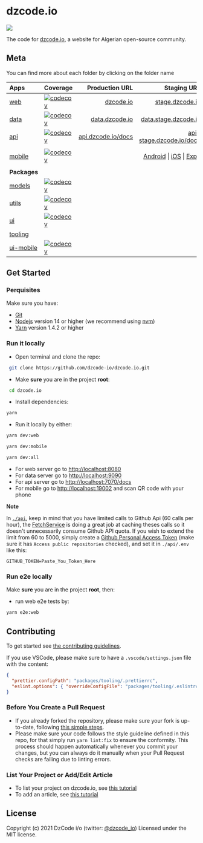 # dzcode.io

[<img src="http://img.shields.io/badge/Join%20us%20on%20Slack-@dzcode.io-yellow.svg?logo=slack">](https://join.slack.com/t/dzcode/shared_invite/zt-ek9kscb7-m8z_~cBjX79l~uchuABPFQ)

The code for [dzcode.io](https://dzcode.io), a website for Algerian open-source community.

## Meta

You can find more about each folder by clicking on the folder name

| **Apps**                          | **Coverage**                                                                                                                      |                               **Production URL** |                                                                                                                                                                                     **Staging URL** |                                     **Local URL** |
| :-------------------------------- | :-------------------------------------------------------------------------------------------------------------------------------- | -----------------------------------------------: | --------------------------------------------------------------------------------------------------------------------------------------------------------------------------------------------------: | ------------------------------------------------: |
| [web](./web)                      | [![codecov](https://codecov.io/gh/dzcode-io/dzcode.io/graph/badge.svg?flag=web)](https://codecov.io/gh/dzcode-io/dzcode.io)       |                   [dzcode.io](https://dzcode.io) |                                                                                                                                                          [stage.dzcode.io](https://stage.dzcode.io) |           [localhost:8080](http://localhost:8080) |
| [data](./data)                    | [![codecov](https://codecov.io/gh/dzcode-io/dzcode.io/graph/badge.svg?flag=data)](https://codecov.io/gh/dzcode-io/dzcode.io)      |         [data.dzcode.io](https://data.dzcode.io) |                                                                                                                                                [data.stage.dzcode.io](https://data.stage.dzcode.io) |           [localhost:9090](http://localhost:9090) |
| [api](./api)                      | [![codecov](https://codecov.io/gh/dzcode-io/dzcode.io/graph/badge.svg?flag=api)](https://codecov.io/gh/dzcode-io/dzcode.io)       | [api.dzcode.io/docs](https://api.dzcode.io/docs) |                                                                                                                                        [api-stage.dzcode.io/docs](https://api-stage.dzcode.io/docs) | [localhost:7070/docs](http://localhost:7070/docs) |
| [mobile](./mobile)                | [![codecov](https://codecov.io/gh/dzcode-io/dzcode.io/graph/badge.svg?flag=mobile)](https://codecov.io/gh/dzcode-io/dzcode.io)    |                                                  | [Android](https://play.google.com/store/apps/details?id=io.dzcode.mobile) \| [iOS](https://testflight.apple.com/join/XDcfIqdJ) \| [Expo](https://expo.dev/@zakman.dev/dzcode?release-channel=stage) |                run `yarn --cwd=mobile start:expo` |
| **Packages**                      |                                                                                                                                   |                                                  |                                                                                                                                                                                                     |                                                   |
| [models](./packages/models)       | [![codecov](https://codecov.io/gh/dzcode-io/dzcode.io/graph/badge.svg?flag=models)](https://codecov.io/gh/dzcode-io/dzcode.io)    |                                                  |                                                                                                                                                                                                     |                                                   |
| [utils](./packages/utils)         | [![codecov](https://codecov.io/gh/dzcode-io/dzcode.io/graph/badge.svg?flag=utils)](https://codecov.io/gh/dzcode-io/dzcode.io)     |                                                  |                                                                                                                                                                                                     |                                                   |
| [ui](./packages/ui)               | [![codecov](https://codecov.io/gh/dzcode-io/dzcode.io/graph/badge.svg?flag=ui)](https://codecov.io/gh/dzcode-io/dzcode.io)        |                                                  |                                                                                                                                                                                                     |                                                   |
| [tooling](./packages/tooling)     |                                                                                                                                   |                                                  |                                                                                                                                                                                                     |                                                   |
| [ui-mobile](./packages/ui-mobile) | [![codecov](https://codecov.io/gh/dzcode-io/dzcode.io/graph/badge.svg?flag=ui-mobile)](https://codecov.io/gh/dzcode-io/dzcode.io) |                                                  |                                                                                                                                                                                                     |                                                   |

## Get Started

### Perquisites

Make sure you have:

- [Git](https://git-scm.com/)
- [Nodejs](https://nodejs.org/) version 14 or higher (we recommend using [nvm](https://github.com/nvm-sh/nvm))
- [Yarn](https://yarnpkg.com/) version 1.4.2 or higher

### Run it locally

- Open terminal and clone the repo:

```sh
 git clone https://github.com/dzcode-io/dzcode.io.git
```

- Make **sure** you are in the project **root**:

```sh
 cd dzcode.io
```

- Install dependencies:

```sh
yarn
```

- Run it locally by either:

```sh
yarn dev:web
```

```sh
yarn dev:mobile
```

```sh
yarn dev:all
```

- For web server go to <http://localhost:8080>
- For data server go to <http://localhost:9090>
- For api server go to <http://localhost:7070/docs>
- For mobile go to <http://localhost:19002> and scan QR code with your phone

**Note**

In [`./api`](./api), keep in mind that you have limited calls to Github Api (60 calls per hour), the [FetchService](./api/src/fetch/service.ts) is doing a great job at caching theses calls so it doesn't unnecessarily consume Github API quota. If you wish to extend the limit from 60 to 5000, simply create a [Github Personal Access Token](https://github.com/settings/tokens) (make sure it has `Access public repositories` checked), and set it in `./api/.env` like this:

```.env
GITHUB_TOKEN=Paste_You_Token_Here
```

### Run e2e locally

Make **sure** you are in the project **root**, then:

- run web e2e tests by:

```sh
yarn e2e:web
```

## Contributing

To get started see [the contributing guidelines](https://github.com/dzcode-io/dzcode.io/blob/main/.github/CONTRIBUTING.md).

If you use VSCode, please make sure to have a `.vscode/settings.json` file with the content:

```json
{
  "prettier.configPath": "packages/tooling/.prettierrc",
  "eslint.options": { "overrideConfigFile": "packages/tooling/.eslintrc.json" }
}
```

### Before You Create a Pull Request

- If you already forked the repository, please make sure your fork is up-to-date, following [this simple steps](https://www.dzcode.io/Learn/Git_Basics/Syncing_An_Old_Forked_Repository_With_Upstream).
- Please make sure your code follows the style guideline defined in this repo, for that simply run `yarn lint:fix` to ensure the conformity. This process should happen automatically whenever you commit your changes, but you can always do it manually when your Pull Request checks are failing due to linting errors.

### List Your Project or Add/Edit Article

- To list your project on dzcode.io, see [this tutorial](https://dzcode.io/Learn/About_dzcode_io/Add_Your_Project_To_dzcode_io)
- To add an article, see [this tutorial](https://dzcode.io/Learn/About_dzcode_io/Add_Your_Article_To_dzcode_io)

## License

Copyright (c) 2021 DzCode i/o (twitter: [@dzcode_io](https://twitter.com/dzcode_io)) Licensed under the MIT license.
